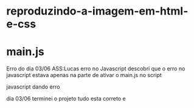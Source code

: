 # reproduzindo-a-imagem-em-html-e-css

# main.js
Erro do dia 03/06 ASS:Lucas
erro no Javascript
descobri que o erro no javascript estava apenas na parte de ativar o main.js no script



javascript dando erro

dia 03/06 
terminei o projeto tudo esta correto e